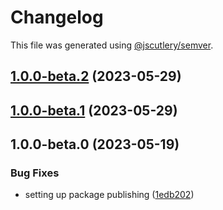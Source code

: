 # Changelog

This file was generated using [@jscutlery/semver](https://github.com/jscutlery/semver).

## [1.0.0-beta.2](https://github.com/rhinobase/raftyui/compare/popover-1.0.0-beta.0...popover-1.0.0-beta.2) (2023-05-29)

## [1.0.0-beta.1](https://github.com/rhinobase/raftyui/compare/popover-1.0.0-beta.0...popover-1.0.0-beta.1) (2023-05-29)

## 1.0.0-beta.0 (2023-05-19)

### Bug Fixes

- setting up package publishing ([1edb202](https://github.com/rhinobase/design-system/commit/1edb20248b82d035a7bd75008bb61cac89559fb5))
